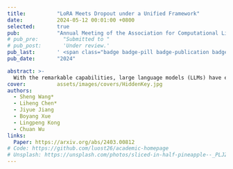 ```yaml
---
title:          "LoRA Meets Dropout under a Unified Framework"
date:           2024-05-12 00:01:00 +0800
selected:       true
pub:            "Annual Meeting of the Association for Computational Linguistics"
# pub_pre:        "Submitted to "
# pub_post:       'Under review.'
pub_last:       ' <span class="badge badge-pill badge-publication badge-success">ACL 2024</span>'
pub_date:       "2024"

abstract: >-
  With the remarkable capabilities, large language models (LLMs) have emerged as essential elements in numerous NLP applications, while parameter-efficient finetuning, especially LoRA, has gained popularity as a lightweight approach for model customization. Meanwhile, various dropout methods, initially designed for full finetuning with all the parameters updated, alleviates overfitting associated with excessive parameter redundancy. Hence, a possible contradiction arises from negligible trainable parameters of LoRA and the effectiveness of previous dropout methods, which has been largely overlooked. To fill this gap, we first confirm that parameter-efficient LoRA is also overfitting-prone. We then revisit transformerspecific dropout methods, and establish their equivalence and distinctions mathematically and empirically. Building upon this comparative analysis, we introduce a unified framework for a comprehensive investigation, which instantiates these methods based on dropping position, structural pattern and compensation measure. Through this framework, we reveal the new preferences and performance comparisons of them when involved with limited trainable parameters. This framework also allows us to amalgamate the most favorable aspects into a novel dropout method named HiddenKey. Extensive experiments verify the remarkable superiority and sufficiency of HiddenKey across multiple models and tasks, which highlights it as the preferred approach for high-performance and parameter-efficient finetuning of LLMs.
cover:          assets/images/covers/HiddenKey.jpg
authors:
  - Sheng Wang*
  - Liheng Chen*
  - Jiyue Jiang
  - Boyang Xue
  - Lingpeng Kong
  - Chuan Wu
links:
  Paper: https://arxiv.org/abs/2403.00812
# Code: https://github.com/luost26/academic-homepage
# Unsplash: https://unsplash.com/photos/sliced-in-half-pineapple--_PLJZmHZzk
---
```

